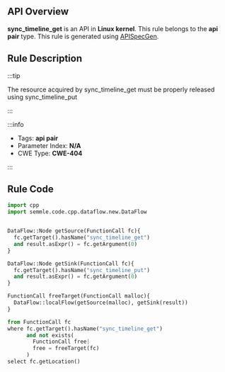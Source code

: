 ---
---


## API Overview
**sync_timeline_get** is an API in **Linux kernel**. This rule belongs to the **api pair** type. This rule is generated using [APISpecGen](../../tools/APISpecGen).
## Rule Description

:::tip

The resource acquired by sync_timeline_get must be properly released using sync_timeline_put

:::

:::info

- Tags: **api pair**
- Parameter Index: **N/A**
- CWE Type: **CWE-404**

:::

## Rule Code
```python
import cpp
import semmle.code.cpp.dataflow.new.DataFlow


DataFlow::Node getSource(FunctionCall fc){
  fc.getTarget().hasName("sync_timeline_get")
  and result.asExpr() = fc.getArgument(0)
}

DataFlow::Node getSink(FunctionCall fc){
  fc.getTarget().hasName("sync_timeline_put")
  and result.asExpr() = fc.getArgument(0)
}

FunctionCall freeTarget(FunctionCall malloc){
  DataFlow::localFlow(getSource(malloc), getSink(result))
}

from FunctionCall fc
where fc.getTarget().hasName("sync_timeline_get")
      and not exists(
        FunctionCall free| 
        free = freeTarget(fc)
      )
select fc.getLocation()

    
```